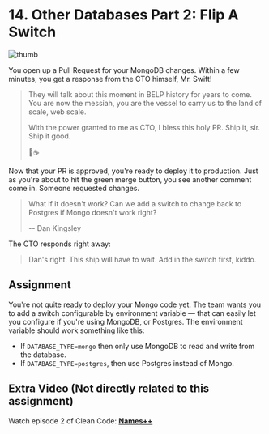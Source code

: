 # 14. Other Databases Part 2: Flip A Switch

![thumb](thumb.jpg)

You open up a Pull Request for your MongoDB changes. Within a few minutes, you get a response from the CTO himself, Mr. Swift!

> They will talk about this moment in BELP history for years to come. You are now the messiah, you are the vessel to carry us to the land of scale, web scale.
> 
> With the power granted to me as CTO, I bless this holy PR. Ship it, sir. Ship it good.
> 
> 🚢☕

Now that your PR is approved, you're ready to deploy it to production. Just as you're about to hit the green merge button, you see another comment come in. Someone requested changes.

> What if it doesn't work? Can we add a switch to change back to Postgres if Mongo doesn't work right?
>
> -- Dan Kingsley

The CTO responds right away:

> Dan's right. This ship will have to wait. Add in the switch first, kiddo.

## Assignment

You're not quite ready to deploy your Mongo code yet. The team wants you to add a switch configurable by environment variable — that can easily let you configure if you're using MongoDB, or Postgres. The environment variable should work something like this:

- If `DATABASE_TYPE=mongo` then only use MongoDB to read and write from the database.
- If `DATABASE_TYPE=postgres`, then use Postgres instead of Mongo.

## Extra Video (Not directly related to this assignment)

Watch episode 2 of Clean Code: [**Names++**](https://cleancoders.com/episode/clean-code-episode-2)